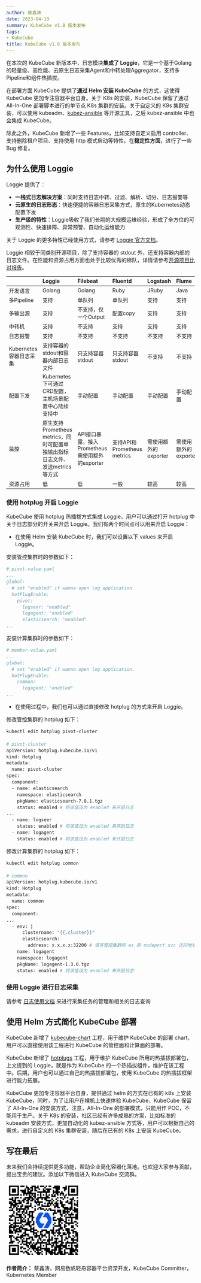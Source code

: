 ```yaml
---
author: 蔡鑫涛
date: 2023-04-10
summary: KubeCube v1.8 版本发布
tags:
- KubeCube
title: KubeCube v1.8 版本发布
---
```


在本次的 KubeCube 新版本中，日志模块**集成了 Loggie**，它是一个基于Golang的轻量级、高性能、云原生日志采集Agent和中转处理Aggregator，支持多Pipeline和组件热插拔。

在部署方面 KubeCube 提供了**通过 Helm 安装 KubeCube** 的方式，这使得 KubeCube 更加专注容器平台自身。关于 K8s 的安装，KubeCube 保留了通过 All-In-One 部署脚本进行的单节点 K8s 集群的安装。关于自定义的 K8s 集群安装，可以使用 kubeadm、[kubez-ansible](https://github.com/gopixiu-io/kubez-ansible) 等开源工具，之后 kubez-ansible 中也会集成 KubeCube。

除此之外，KubeCube 新增了一些 Features，比如支持自定义启用 controller、支持删除租户项目、支持使用 http 模式启动等特性。在**稳定性方面**，进行了一些 Bug 修复。

## 为什么使用 Loggie

Loggie 提供了：

-  **一栈式日志解决方案**：同时支持日志中转、过滤、解析、切分、日志报警等
-  **云原生的日志形态**：快速便捷的容器日志采集方式，原生的Kubernetes动态配置下发
-  **生产级的特性**：Loggie吸收了我们长期的大规模运维经验，形成了全方位的可观测性、快速排障、异常预警、自动化运维能力

关于 Loggie 的更多特性已经使用方式，请参考 [Loggie 官方文档](https://loggie-io.github.io/docs/)。

Loggie 相较于同类别开源项目，除了支持容器的 stdout 外，还支持容器内部的日志文件。在性能和资源占用方面也处于比较优秀的梯队，详情请参考[开源项目比对报告](https://loggie-io.github.io/docs/user-guide/architecture/compare/)。

|                        | Loggie                                                       | Filebeat                                        | Fluentd                     | Logstash             | Flume                |
| :--------------------- | :----------------------------------------------------------- | :---------------------------------------------- | :-------------------------- | :------------------- | :------------------- |
| 开发语言               | Golang                                                       | Golang                                          | Ruby                        | JRuby                | Java                 |
| 多Pipeline             | 支持                                                         | 单队列                                          | 单队列                      | 支持                 | 支持                 |
| 多输出源               | 支持                                                         | 不支持，仅一个Output                            | 配置copy                    | 支持                 | 支持                 |
| 中转机                 | 支持                                                         | 不支持                                          | 支持                        | 支持                 | 支持                 |
| 日志报警               | 支持                                                         | 不支持                                          | 不支持                      | 不支持               | 不支持               |
| Kubernetes容器日志采集 | 支持容器的stdout和容器内部日志文件                           | 只支持容器stdout                                | 只支持容器stdout            | 不支持               | 不支持               |
| 配置下发               | Kubernetes下可通过CRD配置，主机场景配置中心陆续支持中        | 手动配置                                        | 手动配置                    | 手动配置             | 手动配置             |
| 监控                   | 原生支持Prometheus metrics，同时可配置单独输出指标日志文件、发送metrics等方式 | API接口暴露，接入Prometheus需使用额外的exporter | 支持API和Prometheus metrics | 需使用额外的exporter | 需使用额外的exporter |
| 资源占用               | 低                                                           | 低                                              | 一般                        | 较高                 | 较高                 |

### 使用 hotplug 开启 Loggie

KubeCube 使用 hotplug 热插拔方式集成 Loggie，用户可以通过打开 hotplug 中关于日志部分的开关来开启 Loggie。我们有两个时间点可以用来开启 Loggie：

- 在使用 Helm 安装 KubeCube 时，我们可以设置以下 values 来开启 Loggie。

安装管控集群时的参数如下：

```yaml
# pivot-value.yaml
...
global:
  # set "enabled" if wanna open log application.
  hotPlugEnable:
    pivot:
      logseer: "enabled" 
      logagent: "enabled"
      elasticsearch: "enabled"
...
```

安装计算集群时的参数如下：

```yaml
# member-value.yaml
...
global:    
  # set "enabled" if wanna open log application.
  hotPlugEnable:
    common:
      logagent: "enabled"
...
```

- 在使用过程中，我们也可以通过直接修改 hotplug 的方式来开启 Loggie。

修改管控集群的 hotplug 如下：

```bash
kubectl edit hotplug pivot-cluster

# pivot-cluster
apiVersion: hotplug.kubecube.io/v1
kind: Hotplug
metadata:
  name: pivot-cluster
spec:
  component:
  - name: elasticsearch
    namespace: elasticsearch
    pkgName: elasticsearch-7.8.1.tgz
    status: enabled # 将该值设为 enabled 来开启日志
...
  - name: logseer
    status: enabled # 将该值设为 enabled 来开启日志
  - name: logagent
    status: enabled # 将该值设为 enabled 来开启日志
```

修改计算集群的 hotplug 如下：

```bash
kubectl edit hotplug common

# common
apiVersion: hotplug.kubecube.io/v1
kind: Hotplug
metadata:
  name: common
spec:
  component:
...
  - env: |
      clustername: "{{.cluster}}"
      elasticsearch:
        address: x.x.x.x:32200 # 填写管控集群的 es 的 nodeport svc 访问地址，一般为 {nodeIP}:32200
    name: logagent
    namespace: logagent
    pkgName: logagent-1.3.0.tgz
    status: enabled # 将该值设为 enabled 来开启日志
```

### 使用 Loggie 进行日志采集

请参考 [日志使用文档](https://www.kubecube.io/docs/user-guide/logs) 来进行采集任务的管理和相关的日志查询

## 使用 Helm 方式简化 KubeCube 部署

KubeCube 新增了 [kubecube-chart](https://github.com/kubecube-io/kubecube-chart) 工程，用于维护 KubeCube 的部署 chart，用户可以直接使用该工程进行 KubeCube 的管控面和计算面的部署。

KubeCube 新增了 [hotplugs](https://github.com/kubecube-io/hotplugs) 工程，用于维护 KubeCube 所用的热插拔部署包，上文提到的 Loggie，就是作为 KubeCube 的一个热插拔组件，维护在该工程中。后期，用户也可以通过自己的热插拔部署包，使用 KubeCube 的热插拔框架进行能力拓展。

KubeCube 更加专注容器平台自身，提供通过 helm 的方式在已有的 k8s 上安装 KubeCube，同时，为了让用户在裸机上快速体验 KubeCube，KubeCube 保留了 All-In-One 的安装方式，注意，All-In-One 的部署模式，只能用作 POC，不能用于生产。关于 K8s 的安装，社区已经有许多成熟的方案，比如标准的 kubeadm 安装方式，更加自动化的 kubez-ansible 方式等，用户可以根据自己的需求，进行自定义的 K8s 集群安装，随后在已有的 K8s 上安装 KubeCube。

## 写在最后

未来我们会持续提供更多功能，帮助企业简化容器化落地。也欢迎大家参与贡献，提出宝贵的建议。添加以下微信进入 KubeCube 交流群。

<img src="/imgs/kubecube-wechat.png" alt="kubecube微信" style="zoom:40%;" />

**作者简介：** 蔡鑫涛，网易数帆轻舟容器平台资深开发，KubeCube Committer，Kubernetes Member

